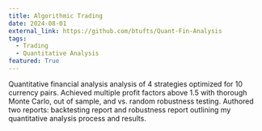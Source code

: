 ```yaml
---
title: Algorithmic Trading
date: 2024-08-01
external_link: https://github.com/btufts/Quant-Fin-Analysis
tags:
  - Trading
  - Quantitative Analysis
featured: True
---
```


Quantitative financial analysis analysis of 4 strategies optimized for 10 currency pairs. Achieved multiple profit factors above 1.5 with thorough Monte Carlo, out of sample, and vs. random robustness testing. Authored two reports: backtesting report and robustness report outlining my quantitative analysis process and results.
